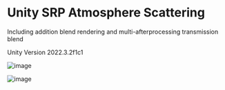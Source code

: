 # Unity SRP Atmosphere Scattering

Including addition blend rendering and multi-afterprocessing transmission blend

Unity Version 2022.3.2f1c1

![image](https://github.com/StellarWarp/Unity-SRP-Atmosphere-Scattering/assets/49562703/666e7d5e-b719-4cc3-92bc-505f0c0bd71e)

![image](https://github.com/StellarWarp/Unity-SRP-Atmosphere-Scattering/assets/49562703/957b3290-1204-44c9-9d25-323d5f1620e4)
